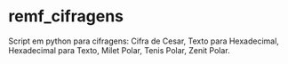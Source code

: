 # remf_cifragens
Script em python para cifragens: Cifra de Cesar, Texto para Hexadecimal, Hexadecimal para Texto, Milet Polar, Tenis Polar, Zenit Polar.
